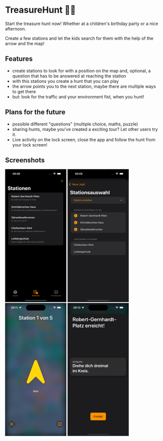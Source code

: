 # TreasureHunt 🏴‍☠️

Start the treasure hunt now! Whether at a children's birthday party or a nice afternoon.

Create a few stations and let the kids search for them with the help of the arrow and the map!


## Features
- create stations to look for with a position on the map and, optional, a question that has to be answered at reaching the station
- with this stations you create a hunt that you can play
- the arrow points you to the next station, maybe there are multiple ways to get there
- but: look for the traffic and your environment fist, when you hunt!


## Plans for the future
- possible different "questions" (multiple choice, maths, puzzle)
- sharing hunts, maybe you've created a exciting tour? Let other users try it.
- Live activity on the lock screen, close the app and follow the hunt from your lock screen!

## Screenshots
<p float="center">
  <img src="./screenshots/screenshot1.png" width="200" />
  <img src="./screenshots/screenshot2.png" width="200" />
  <img src="./screenshots/screenshot3.png" width="200" />
  <img src="./screenshots/screenshot4.png" width="200" />
</p>
